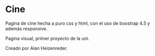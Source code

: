 # Cine
Pagina de cine hecha a puro css y html, con el uso de boostrap 4.5 y además responsive.

Pagina visual, primer proyecto de la uni.

Creado por Alan Heizenreder.
